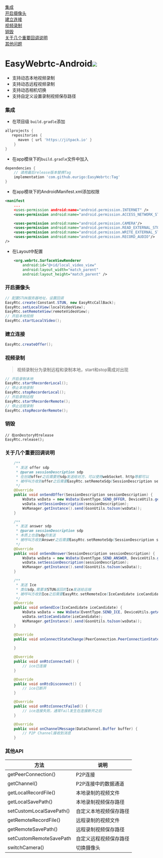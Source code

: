 <a href="#2">集成</a>  
<a href="#3">开启摄像头</a>  
<a href="#4">建立连接</a>  
<a href="#4-1">视频录制</a>  
<a href="#5">销毁</a>  
<a href="#6">关于几个重要回调说明</a>  
<a href="#7">其他问题</a>  

# EasyWebrtc-Android[![](https://jitpack.io/v/eurigo/EasyWebrtc.svg)](https://jitpack.io/#eurigo/EasyWebrtc)

- 支持动态本地视频录制
- 支持动态远程视频录制
- 支持动态相机切换
- 支持自定义设置录制视频保存路径

### <a name="2">集成</a>

+ 在项目级 `build.gradle`添加

```groovy
allprojects {
   repositories {
      maven { url 'https://jitpack.io' }
	}
}
```

+ 在app模块下的`build.gradle`文件中加入
```groovy
dependencies {
    // 请用最后release版本替换Tag
    implementation 'com.github.eurigo:EasyWebrtc:Tag'
}
```

+ 在app模块下的AndroidManifest.xml添加权限
```xml
<manifest
    ...
    <uses-permission android:name="android.permission.INTERNET" />
    <uses-permission android:name="android.permission.ACCESS_NETWORK_STATE" />

    <uses-permission android:name="android.permission.CAMERA"/>
    <uses-permission android:name="android.permission.READ_EXTERNAL_STORAGE"/>
    <uses-permission android:name="android.permission.WRITE_EXTERNAL_STORAGE"/>
    <uses-permission android:name="android.permission.RECORD_AUDIO"/>
/>
```

+ 在Layout中配置
```xml
    <org.webrtc.SurfaceViewRenderer
        android:id="@+id/local_video_view"
        android:layout_width="match_parent"
        android:layout_height="match_parent" />
```
### <a name="3">开启摄像头</a>
```java
// 配置STUN服务器地址，设置回调	
EasyRtc.create(Constant.STUN, new EasyRtcCallBack);
EasyRtc.setLocalView(localVideoView);
EasyRtc.setRemoteView(remoteVideoView);
// 开启本地视频
EasyRtc.startLocalVideo();
```
### <a name="4">建立连接</a>
```java
EasyRtc.createOffer();
```
### <a name="4-1">视频录制</a>
> 视频录制分为录制远程和录制本地，start和stop需成对出现
```java
// 开启录制本地	
EasyRtc.startRecorderLocal();
// 停止本地录制
EasyRtc.stopRecorderLocal();
// 开启录制远程
EasyRtc.startRecorderRemote();
// 停止远程录制
EasyRtc.stopRecorderRemote();
```
### <a name="5">销毁</a>
```
// 在onDestory时release
EasyRtc.release();
```
### <a name="6">关于几个重要回调说明</a>
```java
	/**
     * 发送 offer sdp
     * @param sessionDescription sdp
     * 在创建offer之后需要把sdp发送给对方，可以使用webSocket、http等都可以
     * 被呼叫方收到offer之后需要EasyRtc.setRemoteSdp(SessionDescription sessionDescription);
     */
    @Override
    public void onSendOffer(SessionDescription sessionDescription) {
        WsData wsData = new WsData(EventType.SEND_OFFER, DeviceUtils.getAndroidID(), "");
        wsData.setSessionDescription(sessionDescription);
        WsManager.getInstance().send(GsonUtils.toJson(wsData));
    }

    /**
     * 发送 answer sdp
     * @param sessionDescription sdp
     * 本质上也是sdp的发送
     * 被呼叫方收到Answer之后需要EasyRtc.setRemoteSdp(SessionDescription sessionDescription);
     */
    @Override
    public void onSendAnswer(SessionDescription sessionDescription) {
        WsData wsData = new WsData(EventType.SEND_ANSWER, DeviceUtils.getAndroidID(), "");
        wsData.setSessionDescription(sessionDescription);
        WsManager.getInstance().send(GsonUtils.toJson(wsData));
    }

    /**
     * 发送 Ice
     * 类似sdp,需要发STUN返回的Ice发送给远端
     * 被呼叫方收到Ice之后需要EasyRtc.setRemoteIce(IceCandidate iceCandidate);
     */		
    @Override
    public void onSendIce(IceCandidate iceCandidate) {
        WsData wsData = new WsData(EventType.SEND_ICE, DeviceUtils.getAndroidID(), "");
        wsData.setIceCandidate(iceCandidate);
        WsManager.getInstance().send(GsonUtils.toJson(wsData));
    }

    @Override
    public void onConnectStateChange(PeerConnection.PeerConnectionState newState) {
        
    }

    @Override
    public void onRtcConnected() {
        // ice已连接
    }

    @Override
    public void onRtcDisconnect() {
        // ice已断开
    }

    @Override
    public void onRtcConnectFailed() {
        // ice连接失败，通常fail发生在连接断开之后
    }

    @Override
    public void onChannelMessage(DataChannel.Buffer buffer) {
        // P2P Channel接收到消息
    }
```

### <a name="7">其他API</a>
| 方法                     | 说明                   |
| ------------------------ | ---------------------- |
| getPeerConnection()      | P2P连接                |
| getChannel()             | P2P连接中的数据通道    |
| getLocalRecordFile()     | 本地录制的视频文件     |
| getLocalSavePath()       | 本地录制视频保存路径   |
| setCustomLocalSavePath() | 自定义本地视频保存路径 |
| getRemoteRecordFile()    | 远程录制的视频文件     |
| getRemoteSavePath()      | 远程录制视频保存路径   |
| setCustomRemoteSavePath  | 自定义远程视频保存路径 |
| switchCamera()           | 切换摄像头             |
  
